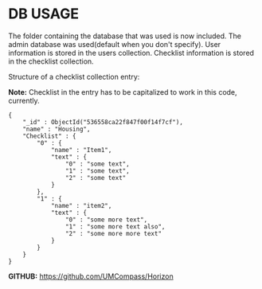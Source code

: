 DB USAGE
=========


<p>The folder containing the database that was used is now included. The admin database was used(default when you don't specify). User information is stored in the users collection. Checklist information is stored in the checklist collection.</p>

Structure of a checklist collection entry:

<b>Note:</b> Checklist in the entry has to be capitalized to work in this code, currently.

```
{
	"_id" : ObjectId("536558ca22f847f00f14f7cf"),
	"name" : "Housing",
	"Checklist" : {
		"0" : {
			"name" : "Item1",
			"text" : {
				"0" : "some text",
				"1" : "some text",
				"2" : "some text"
			}
		},
		"1" : {
			"name" : "item2",
			"text" : {
				"0" : "some more text",
				"1" : "some more text also",
				"2" : "some more more text"
			}
		}
	}
}

```


<b>GITHUB:</b> https://github.com/UMCompass/Horizon